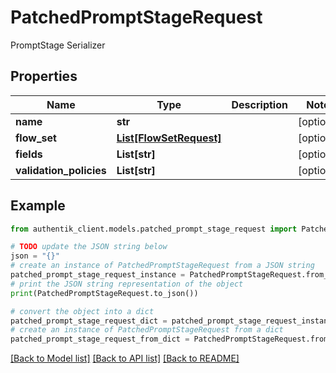 # PatchedPromptStageRequest

PromptStage Serializer

## Properties

Name | Type | Description | Notes
------------ | ------------- | ------------- | -------------
**name** | **str** |  | [optional] 
**flow_set** | [**List[FlowSetRequest]**](FlowSetRequest.md) |  | [optional] 
**fields** | **List[str]** |  | [optional] 
**validation_policies** | **List[str]** |  | [optional] 

## Example

```python
from authentik_client.models.patched_prompt_stage_request import PatchedPromptStageRequest

# TODO update the JSON string below
json = "{}"
# create an instance of PatchedPromptStageRequest from a JSON string
patched_prompt_stage_request_instance = PatchedPromptStageRequest.from_json(json)
# print the JSON string representation of the object
print(PatchedPromptStageRequest.to_json())

# convert the object into a dict
patched_prompt_stage_request_dict = patched_prompt_stage_request_instance.to_dict()
# create an instance of PatchedPromptStageRequest from a dict
patched_prompt_stage_request_from_dict = PatchedPromptStageRequest.from_dict(patched_prompt_stage_request_dict)
```
[[Back to Model list]](../README.md#documentation-for-models) [[Back to API list]](../README.md#documentation-for-api-endpoints) [[Back to README]](../README.md)


